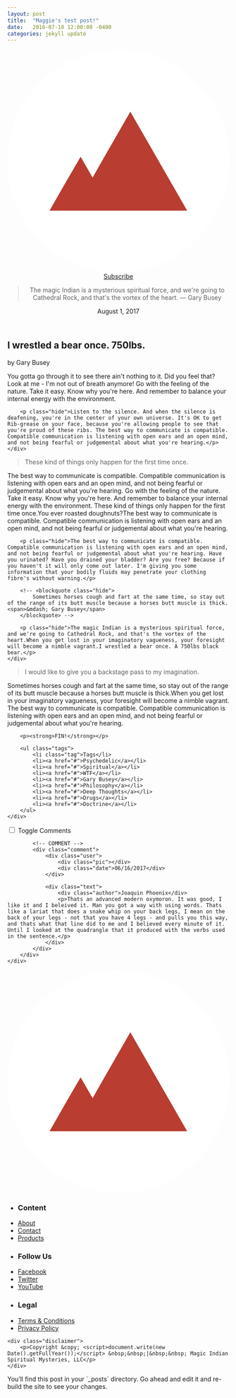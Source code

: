```yaml
---
layout: post
title:  "Maggie's test post!"
date:   2016-07-18 12:00:00 -0400
categories: jekyll update
---
```

<header>
	<div class="container">
		<nav>
			<div class="logo">
				<svg version="1.1" id="Layer_1" xmlns="http://www.w3.org/2000/svg" xmlns:xlink="http://www.w3.org/1999/xlink" x="0px" y="0px"
					 viewBox="0 0 50 50" style="enable-background:new 0 0 50 50;" xml:space="preserve">
					<style type="text/css">
						.st0{fill:#FFFFFF;}
						.st1{fill:#B93D30;}
					</style>
					<circle class="st0" cx="25" cy="25" r="25"/>
					<g>
						<polygon class="st1" points="34.1,25 27.7,13.9 21.3,25 19.2,28.7 16.5,24 13,30 9.5,36.1 14.9,36.1 16.5,36.1 23.5,36.1 
													 27.7,36.1 40.5,36.1 	"/>
					</g>
				</svg>
			</div>
			<div class="subscribe">
				<a href="#">Subscribe</a>
			</div>
		</nav>
		<blockquote>The magic Indian is a mysterious spiritual force, and we're going to Cathedral Rock, and that's the vortex of the heart.
		<span>&mdash; Gary Busey</span>
		</blockquote>
		<div class="date">
			<i class="fa fa-calendar" aria-hidden="true"></i> 
			August 1, 2017
		</div>
	</div>
</header>

<section>
	<div class="scroll">
		<i class="fa fa-long-arrow-down" aria-hidden="true"></i>
	</div>
	<div class="container">
		<h1>I wrestled a bear once. 750lbs.</h1>
		<div class="byline">
			<div class="avatar"></div>
			by <span>Gary Busey</span>
		</div>
		<p class="hide"><span class="drop">Y</span>ou gotta go through it to see there ain't nothing to it. Did you feel that? Look at me - I'm not out of breath anymore! Go with the feeling of the nature. Take it easy. Know why you're here. And remember to balance your internal energy with the environment. </p>

		<p class="hide">Listen to the silence. And when the silence is deafening, you're in the center of your own universe. It's OK to get Rib-grease on your face, because you're allowing people to see that you're proud of these ribs. The best way to communicate is compatible. Compatible communication is listening with open ears and an open mind, and not being fearful or judgemental about what you're hearing.</p>
	</div>
</section>

<section class="quote desert">
	<blockquote>These kind of things only happen for the first time once.</blockquote>
</section>

<section>
	<div class="container">
		<p class="hide">The best way to communicate is compatible. Compatible communication is listening with open ears and an open mind, and not being fearful or judgemental about what you're hearing. Go with the feeling of the nature. Take it easy. Know why you're here. And remember to balance your internal energy with the environment. These kind of things only happen for the first time once.You ever roasted doughnuts?The best way to communicate is compatible. Compatible communication is listening with open ears and an open mind, and not being fearful or judgemental about what you're hearing.</p>

		<p class="hide">The best way to communicate is compatible. Compatible communication is listening with open ears and an open mind, and not being fearful or judgemental about what you're hearing. Have you urinated? Have you drained your bladder? Are you free? Because if you haven't it will only come out later. I'm giving you some information that your bodily fluids may penetrate your clothing fibre's without warning.</p>
		
		<!-- <blockquote class="hide">
			Sometimes horses cough and fart at the same time, so stay out of the range of its butt muscle because a horses butt muscle is thick. <span>&mdash; Gary Busey</span>
		</blockquote> -->

		<p class="hide">The magic Indian is a mysterious spiritual force, and we're going to Cathedral Rock, and that's the vortex of the heart.When you get lost in your imaginatory vagueness, your foresight will become a nimble vagrant.I wrestled a bear once. A 750lbs black bear.</p>
	</div>
</section>


<section class="quote second">
	<blockquote>I would like to give you a backstage pass to my imagination.</blockquote>
</section>

<section>
	<div class="container">
		<p class="hide">Sometimes horses cough and fart at the same time, so stay out of the range of its butt muscle because a horses butt muscle is thick.When you get lost in your imaginatory vagueness, your foresight will become a nimble vagrant. The best way to communicate is compatible. Compatible communication is listening with open ears and an open mind, and not being fearful or judgemental about what you're hearing.</p>
		
		<p><strong>FIN!</strong></p>
		
		<ul class="tags">
			<li class="tag">Tags</li>
			<li><a href="#">Psychedelic</a></li>
			<li><a href="#">Spiritual</a></li>
			<li><a href="#">WTF</a></li>
			<li><a href="#">Gary Busey</a></li>
			<li><a href="#">Philosophy</a></li>
			<li><a href="#">Deep Thoughts</a></li>
			<li><a href="#">Drugs</a></li>
			<li><a href="#">Doctrine</a></li>
		</ul>
	</div>
</section>

<section class="comments">
	<div class="container">
		<input type="checkbox" id="toggle" />
		<label class="toggle" for="toggle">
			Toggle Comments <i class="indicator"></i>
		</label>
		<div class="wrapper">
			
			<!-- COMMENT -->
			<div class="comment">
				<div class="user">
					<div class="pic"></div>
					<div class="date">06/16/2017</div>
				</div>
				
				<div class="text">
					<div class="author">Joaquin Phoenix</div>
					<p>Thats an advanced modern oxymoron. It was good, I like it and I beleived it. Man you got a way with using words. Thats like a lariat that does a snake whip on your back legs, I mean on the back of your legs - not that you have 4 legs - and pulls you this way, and thats what that line did to me and I believed every minute of it. Until I looked at the quadrangle that it produced with the verbs used in the sentence.</p>
				</div>
			</div>
		</div>
	</div>
</section>
	
<footer class="footer">
	<div class="footer-logo">
		<svg version="1.1" id="Layer_1" xmlns="http://www.w3.org/2000/svg" xmlns:xlink="http://www.w3.org/1999/xlink" x="0px" y="0px"
			 viewBox="0 0 50 50" style="enable-background:new 0 0 50 50;" xml:space="preserve">
			<style type="text/css">
				.st0{fill:#FFFFFF;}
				.st1{fill:#B93D30;}
			</style>
			<circle class="st0" cx="25" cy="25" r="25"/>
			<g>
				<polygon class="st1" points="34.1,25 27.7,13.9 21.3,25 19.2,28.7 16.5,24 13,30 9.5,36.1 14.9,36.1 16.5,36.1 23.5,36.1 
											 27.7,36.1 40.5,36.1 	"/>
			</g>
		</svg>
	</div>
	<div class="footer-links">
		<ul>
			<li><h3>Content</h3></li>
			<li><a href="#">About</a></li>
			<li><a href="#">Contact</a></li>
			<li><a href="#">Products</a></li>
		</ul>
		<ul>
			<li><h3>Follow Us</h3></li>
			<li><a href="#">Facebook</a></li>
			<li><a href="#">Twitter</a></li>
			<li><a href="#">YouTube</a></li>
		</ul>
		<ul>
			<li><h3>Legal</h3></li>
			<li><a href="#">Terms &amp; Conditions</a></li>
			<li><a href="#">Privacy Policy</a></li>
		</ul>
	</div>

	<div class="disclaimer">
		<p>Copyright &copy; <script>document.write(new Date().getFullYear());</script> &nbsp;&nbsp;|&nbsp;&nbsp; Magic Indian Spiritual Mysteries, LLC</p>
	</div>
</footer>
You’ll find this post in your `_posts` directory. Go ahead and edit it and re-build the site to see your changes.